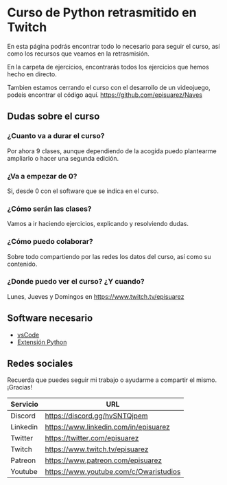 # Curso de Python retrasmitido en Twitch

En esta página podrás encontrar todo lo necesario para seguir el curso, así como los recursos que veamos en la retrasmisión.

En la carpeta de ejercicios, encontrarás todos los ejercicios que hemos hecho en directo.

Tambien estamos cerrando el curso con el desarrollo de un videojuego, podeis encontrar el código aquí. https://github.com/episuarez/Naves

## Dudas sobre el curso

### ¿Cuanto va a durar el curso?

Por ahora 9 clases, aunque dependiendo de la acogida puedo plantearme ampliarlo o hacer una segunda edición.

### ¿Va a empezar de 0?

Si, desde 0 con el software que se indica en el curso.

### ¿Cómo serán las clases?

Vamos a ir haciendo ejercicios, explicando y resolviendo dudas.

### ¿Cómo puedo colaborar?

Sobre todo compartiendo por las redes los datos del curso, así como su contenido.

### ¿Donde puedo ver el curso? ¿Y cuando?

Lunes, Jueves y Domingos en <https://www.twitch.tv/episuarez>

## Software necesario

* [vsCode](https://code.visualstudio.com/)
* [Extensión Python](https://marketplace.visualstudio.com/items?itemName=ms-python.python)

## Redes sociales

Recuerda que puedes seguir mi trabajo o ayudarme a compartir el mismo. ¡Gracias!

Servicio|URL
--|--
Discord|<https://discord.gg/hvSNTQjpem>
Linkedin|<https://www.linkedin.com/in/episuarez>
Twitter|<https://twitter.com/episuarez>
Twitch|<https://www.twitch.tv/episuarez>
Patreon|<https://www.patreon.com/episuarez>
Youtube|<https://www.youtube.com/c/Owaristudios>
